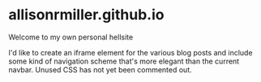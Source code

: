 # allisonrmiller.github.io
 
Welcome to my own personal hellsite

I'd like to create an iframe element for the various blog posts and include some kind of navigation scheme that's more elegant than the current navbar.  Unused CSS has not yet been commented out.